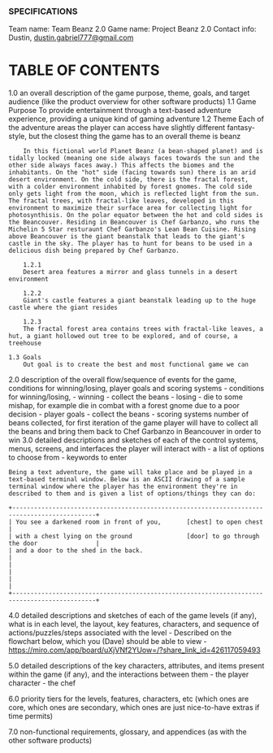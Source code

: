 ### SPECIFICATIONS

Team name: Team Beanz 2.0
Game name: Project Beanz 2.0
Contact info: Dustin, dustin.gabriel777@gmail.com

# TABLE OF CONTENTS
1.0 an overall description of the game purpose, theme, goals, and target audience (like the product overview for other software products)
    1.1 Game Purpose
        To provide entertainment through a text-based adventure experience, providing a unique kind of gaming adventure
    1.2 Theme
        Each of the adventure areas the player can access have slightly different fantasy-style, but the closest thing the game has to an overall theme is beanz

        In this fictional world Planet Beanz (a bean-shaped planet) and is tidally locked (meaning one side always faces towards the sun and the other side always faces away.) This affects the biomes and the inhabitants. On the "hot" side (facing towards sun) there is an arid desert environment. On the cold side, there is the fractal forest, with a colder environment inhabited by forest gnomes. The cold side only gets light from the moon, which is reflected light from the sun. The fractal trees, with fractal-like leaves, developed in this environment to maximize their surface area for collecting light for photosynthisis. On the polar equator between the hot and cold sides is the Beancouver. Residing in Beancouver is Chef Garbanzo, who runs the Michelin 5 Star resturaunt Chef Garbanzo's Lean Bean Cuisine. Rising above Beancouver is the giant beanstalk that leads to the giant's castle in the sky. The player has to hunt for beans to be used in a delicious dish being prepared by Chef Garbanzo. 
        
        1.2.1 
        Desert area features a mirror and glass tunnels in a desert environment

        1.2.2 
        Giant's castle features a giant beanstalk leading up to the huge castle where the giant resides

        1.2.3 
        The fractal forest area contains trees with fractal-like leaves, a hut, a giant hollowed out tree to be explored, and of course, a treehouse

    1.3 Goals
        Out goal is to create the best and most functional game we can

2.0 description of the overall flow/sequence of events for the game, conditions for winning/losing, player goals and scoring systems
    - conditions for winning/losing, 
        - winning - collect the beans
        - losing - die to some mishap, for example die in combat with a forest gnome due to a poor decision
    - player goals
        - collect the beans
    - scoring systems
        number of beans collected, for first iteration of the game player will have to collect all the beans and bring them back to Chef Garbanzo in Beancouver in order to win
3.0 detailed descriptions and sketches of each of the control systems, menus, screens, and interfaces the player will interact with
    - a list of options to choose from
    - keywords to enter

    Being a text adventure, the game will take place and be played in a text-based terminal window. Below is an ASCII drawing of a sample terminal window where the player has the environment they're in described to them and is given a list of options/things they can do:

    +---------------------------------------------------------------------------------------------+
    | You see a darkened room in front of you,       [chest] to open chest                        |
    | with a chest lying on the ground               [door] to go through the door                |      
    | and a door to the shed in the back.                                                         |
    |                                                                                             |
    |                                                                                             |
    +---------------------------------------------------------------------------------------------+

4.0 detailed descriptions and sketches of each of the game levels (if any), what is in each level, the layout, key features, characters, and sequence of actions/puzzles/steps associated with the level
    - Described on the flowchart below, which you (Dave) should be able to view
    - https://miro.com/app/board/uXjVNf2YUow=/?share_link_id=426117059493

5.0 detailed descriptions of the key characters, attributes, and items present within the game (if any), and the interactions between them
    - the player character
    - the chef

6.0 priority tiers for the levels, features, characters, etc (which ones are core, which ones are secondary, which ones are just nice-to-have extras if time permits)

7.0 non-functional requirements, glossary, and appendices (as with the other software products)